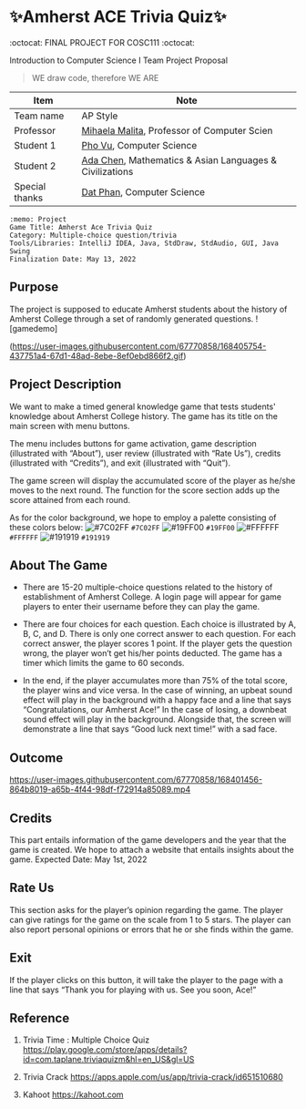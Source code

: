 # ✨Amherst ACE Trivia Quiz✨
:octocat: FINAL PROJECT FOR COSC111 :octocat:

Introduction to Computer Science I
Team Project Proposal


> WE draw code, therefore WE ARE

Item | Note
------------ | ------------- 
Team name | AP Style
Professor | [Mihaela Malita](https://mmalita.people.amherst.edu), Professor of Computer Scien
Student 1 | [Pho Vu](https://www.linkedin.com/in/phovu/), Computer Science
Student 2 | [Ada Chen](https://www.linkedin.com/in/ada-chen-8458161ab/), Mathematics & Asian Languages & Civilizations
Special thanks |  [Dat Phan](https://www.linkedin.com/in/pdat23/), Computer Science

```
:memo: Project 
Game Title: Amherst Ace Trivia Quiz
Category: Multiple-choice question/trivia
Tools/Libraries: IntelliJ IDEA, Java, StdDraw, StdAudio, GUI, Java Swing
Finalization Date: May 13, 2022
```

## Purpose
The project is supposed to educate Amherst students about the history of Amherst College through a set of randomly generated questions.
![gamedemo]

(https://user-images.githubusercontent.com/67770858/168405754-437751a4-67d1-48ad-8ebe-8ef0ebd866f2.gif)

## Project Description
We want to make a timed general knowledge game that tests students' knowledge about Amherst College history. The game has its title on the main screen with menu buttons. 

The menu includes buttons for game activation, game description (illustrated with “About”), user review (illustrated with “Rate Us”), credits (illustrated with “Credits”), and exit (illustrated with “Quit”).

The game screen will display the accumulated score of the player as he/she moves to the next round. The function for the score section adds up the score attained from each round.

As for the color background, we hope to employ a palette consisting of these colors below:
![#7C02FF](https://via.placeholder.com/15/7c02ff/000000?text=+) `#7C02FF`
![#19FF00](https://via.placeholder.com/15/19FF00/000000?text=+) `#19FF00`
![#FFFFFF](https://via.placeholder.com/15/FFFFFF/000000?text=+) `#FFFFFF`
![#191919](https://via.placeholder.com/15/#191919/FFFFFF?text=+) `#191919`

## About The Game
* There are 15-20 multiple-choice questions related to the history of establishment of Amherst College. A login page will appear for game players to enter their username before they can play the game.

* There are four choices for each question. Each choice is illustrated by A, B, C, and D. There is only one correct answer to each question. For each correct answer, the player scores 1 point. If the player gets the question wrong, the player won’t get his/her points deducted. The game has a timer which limits the game to 60 seconds. 

* In the end, if the player accumulates more than 75% of the total score, the player wins and vice versa. In the case of winning, an upbeat sound effect will play in the background with a happy face and a line that says “Congratulations, our Amherst Ace!” In the case of losing, a downbeat sound effect will play in the background. Alongside that, the screen will demonstrate a line that says “Good luck next time!” with a sad face.


## Outcome
https://user-images.githubusercontent.com/67770858/168401456-864b8019-a65b-4f44-98df-f72914a85089.mp4

## Credits
This part entails information of the game developers and the year that the game is created.
We hope to attach a website that entails insights about the game.
Expected Date: May 1st, 2022

## Rate Us
This section asks for the player’s opinion regarding the game. The player can give ratings for the game on the scale from 1 to 5 stars. The player can also report personal opinions or errors that he or she finds within the game.

## Exit
If the player clicks on this button, it will take the player to the page with a line that says “Thank you for playing with us. See you soon, Ace!”

## Reference

1) Trivia Time : Multiple Choice Quiz 
https://play.google.com/store/apps/details?id=com.taplane.triviaquizm&hl=en_US&gl=US

2) Trivia Crack
https://apps.apple.com/us/app/trivia-crack/id651510680

3) Kahoot
https://kahoot.com


